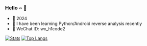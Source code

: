 ### Hello ~ 👋

 - 🥀 2024
 - 📖 I have been learning Python/Android reverse analysis recently
 - 💬 WeChat ID: wx_h1code2

<!--
**ZCKun/ZCKun** is a ✨ _special_ ✨ repository because its `README.md` (this file) appears on your GitHub profile.

Here are some ideas to get you started:

- 🔭 I’m currently working on ...
- 🌱 I’m currently learning ...
- 👯 I’m looking to collaborate on ...
- 🤔 I’m looking for help with ...
- 💬 Ask me about ...
- 📫 How to reach me: ...
- 😄 Pronouns: ...
- ⚡ Fun fact: ...
-->

[![Stats](https://github-readme-stats.vercel.app/api?username=h1code2&show_icons=true&count_private=true)](https://github.com/h1code2)
[![Top Langs](https://github-readme-stats.vercel.app/api/top-langs/?username=h1code2&layout=compact)](https://github.com/h1code2)
